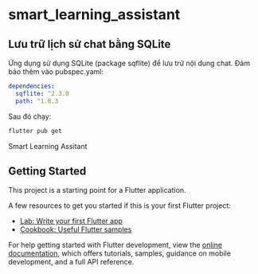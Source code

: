 # smart_learning_assistant

## Lưu trữ lịch sử chat bằng SQLite

Ứng dụng sử dụng SQLite (package sqflite) để lưu trữ nội dung chat. Đảm bảo thêm vào pubspec.yaml:

```yaml
dependencies:
  sqflite: ^2.3.0
  path: ^1.8.3
```

Sau đó chạy:

```sh
flutter pub get
```

Smart Learning Assitant

## Getting Started

This project is a starting point for a Flutter application.

A few resources to get you started if this is your first Flutter project:

- [Lab: Write your first Flutter app](https://docs.flutter.dev/get-started/codelab)
- [Cookbook: Useful Flutter samples](https://docs.flutter.dev/cookbook)

For help getting started with Flutter development, view the
[online documentation](https://docs.flutter.dev/), which offers tutorials,
samples, guidance on mobile development, and a full API reference.
